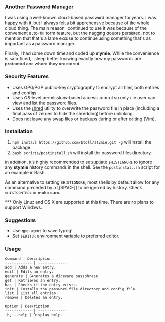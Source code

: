 ### Another Password Manager

I was using a well-known cloud-based password manager for years. I was happy with it, but I always felt a bit apprehensive because of the whole cloud thing. The main reason I continued to use it was because of the convenient auto-fill form feature, but the nagging doubts persisted, not to mention that that's a lame excuse to continue using something that's as important as a password manager.

Finally, I had some down time and coded up **stymie**. While the convenience is sacrificed, I sleep better knowing exactly how my passwords are protected and where they are stored.

### Security Features

- Uses GPG/PGP public-key cryptography to encrypt all files, both entries and configs.
- Uses OS-level permissions-based access control so only the user can view and list the password files.
- Uses the [shred] utility to overwrite the password file in place (including a final pass of zeroes to hide the shredding) before unlinking.
- Does not leave any swap files or backups during or after editing (Vim).

### Installation

1. `npm install https://github.com/btoll/stymie.git -g` will install the package.
2. `bash scripts/postinstall.sh` will install the password files directory.

In addition, it's highly recommended to set/update `$HISTIGNORE` to ignore any **stymie** history commands in the shell. See the `postinstall.sh` script for an example in Bash.

As an alternative to setting `$HISTIGNORE`, most shells by default allow for any command preceded by a [[SPACE]] to be ignored by history. Check `$HISTCONTROL` to make sure.

*** Only Linux and OS X are supported at this time. There are no plans to support Windows.

### Suggestions

- Use `gpg-agent` to save typing!
- Set `$EDITOR` environment variable to preferred editor.


### Usage

    Command | Description
    ------------ | -------------
    add | Adds a new entry.
    edit | Edits an entry.
    generate | Generates a diceware passphrase.
    get | Retrieves an entry.
    has | Checks if the entry exists.
    init | Installs the password file directory and config file.
    list | List all entries.
    remove | Deletes an entry.

    Option | Description
    ------------ | -------------
    -h, --help | Display help.

[shred]: https://en.wikipedia.org/wiki/Shred_(Unix)

